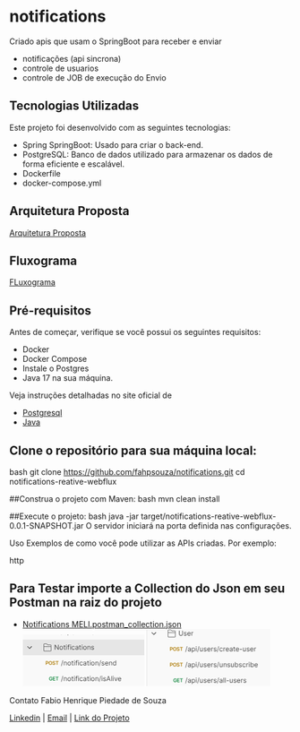 # notifications
Criado apis que usam o SpringBoot para receber e enviar 
- notificações (api sincrona)
- controle de usuarios
- controle de JOB de execução do Envio

## Tecnologias Utilizadas
Este projeto foi desenvolvido com as seguintes tecnologias:

- Spring SpringBoot: Usado para criar o back-end.
- PostgreSQL: Banco de dados utilizado para armazenar os dados de forma eficiente e escalável.
- Dockerfile
- docker-compose.yml

## Arquitetura Proposta
[Arquitetura Proposta](https://github.com/fahpsouza/notifications/blob/main/docs/Notifications%20App.pptx)

## Fluxograma
[FLuxograma](https://github.com/fahpsouza/notifications/blob/main/docs/arquitetura_proposta.drawio)

## Pré-requisitos
Antes de começar, verifique se você possui os seguintes requisitos:
- Docker
- Docker Compose
- Instale o Postgres
- Java 17 na sua máquina. 

Veja instruções detalhadas no site oficial de 
- [Postgresql](https://www.enterprisedb.com/downloads/postgres-postgresql-downloads)
- [Java](https://www.java.com/en/download/help/download_options.html)

## Clone o repositório para sua máquina local:
bash
git clone https://github.com/fahpsouza/notifications.git
cd notifications-reative-webflux

##Construa o projeto com Maven:
bash
mvn clean install

##Execute o projeto:
bash
java -jar target/notifications-reative-webflux-0.0.1-SNAPSHOT.jar
O 
servidor iniciará na porta definida nas configurações.

Uso
Exemplos de como você pode utilizar as APIs criadas. Por exemplo:

http
## Para Testar importe a Collection do Json em seu Postman na raiz do projeto
- [Notifications MELI.postman_collection.json](https://github.com/fahpsouza/notifications/blob/main/Notifications%20MELI.postman_collection.json)
![/notification](https://github.com/fahpsouza/notifications/blob/main/docs/notification_endpoints.png "/notification")
![/api/users](https://github.com/fahpsouza/notifications/blob/main/docs/user_endpoints.png "/api/users")

Contato
Fabio Henrique Piedade de Souza

[Linkedin](https://www.linkedin.com/in/fabio-h-p-de-souza) | 
[Email](fabio.henrique.psouza@gmail.com) | 
[Link do Projeto](https://github.com/fahpsouza/notifications)